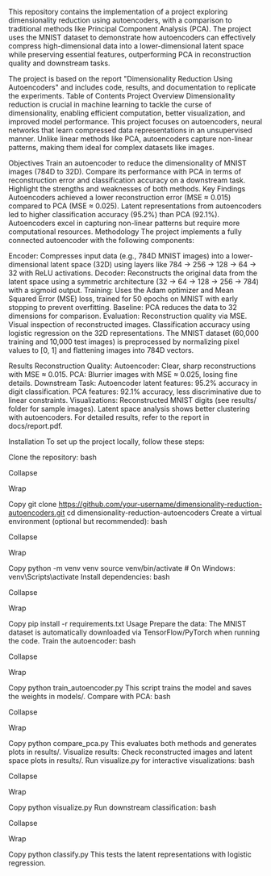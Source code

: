 This repository contains the implementation of a project exploring dimensionality reduction using autoencoders, with a comparison to traditional methods like Principal Component Analysis (PCA). The project uses the MNIST dataset to demonstrate how autoencoders can effectively compress high-dimensional data into a lower-dimensional latent space while preserving essential features, outperforming PCA in reconstruction quality and downstream tasks.

The project is based on the report "Dimensionality Reduction Using Autoencoders" and includes code, results, and documentation to replicate the experiments.
Table of Contents
Project Overview
Dimensionality reduction is crucial in machine learning to tackle the curse of dimensionality, enabling efficient computation, better visualization, and improved model performance. This project focuses on autoencoders, neural networks that learn compressed data representations in an unsupervised manner. Unlike linear methods like PCA, autoencoders capture non-linear patterns, making them ideal for complex datasets like images.

Objectives
Train an autoencoder to reduce the dimensionality of MNIST images (784D to 32D).
Compare its performance with PCA in terms of reconstruction error and classification accuracy on a downstream task.
Highlight the strengths and weaknesses of both methods.
Key Findings
Autoencoders achieved a lower reconstruction error (MSE ≈ 0.015) compared to PCA (MSE ≈ 0.025).
Latent representations from autoencoders led to higher classification accuracy (95.2%) than PCA (92.1%).
Autoencoders excel in capturing non-linear patterns but require more computational resources.
Methodology
The project implements a fully connected autoencoder with the following components:

Encoder: Compresses input data (e.g., 784D MNIST images) into a lower-dimensional latent space (32D) using layers like 784 → 256 → 128 → 64 → 32 with ReLU activations.
Decoder: Reconstructs the original data from the latent space using a symmetric architecture (32 → 64 → 128 → 256 → 784) with a sigmoid output.
Training: Uses the Adam optimizer and Mean Squared Error (MSE) loss, trained for 50 epochs on MNIST with early stopping to prevent overfitting.
Baseline: PCA reduces the data to 32 dimensions for comparison.
Evaluation:
Reconstruction quality via MSE.
Visual inspection of reconstructed images.
Classification accuracy using logistic regression on the 32D representations.
The MNIST dataset (60,000 training and 10,000 test images) is preprocessed by normalizing pixel values to [0, 1] and flattening images into 784D vectors.

Results
Reconstruction Quality:
Autoencoder: Clear, sharp reconstructions with MSE ≈ 0.015.
PCA: Blurrier images with MSE ≈ 0.025, losing fine details.
Downstream Task:
Autoencoder latent features: 95.2% accuracy in digit classification.
PCA features: 92.1% accuracy, less discriminative due to linear constraints.
Visualizations:
Reconstructed MNIST digits (see results/ folder for sample images).
Latent space analysis shows better clustering with autoencoders.
For detailed results, refer to the report in docs/report.pdf.

Installation
To set up the project locally, follow these steps:

Clone the repository:
bash

Collapse

Wrap

Copy
git clone https://github.com/your-username/dimensionality-reduction-autoencoders.git
cd dimensionality-reduction-autoencoders
Create a virtual environment (optional but recommended):
bash

Collapse

Wrap

Copy
python -m venv venv
source venv/bin/activate  # On Windows: venv\Scripts\activate
Install dependencies:
bash

Collapse

Wrap

Copy
pip install -r requirements.txt
Usage
Prepare the data:
The MNIST dataset is automatically downloaded via TensorFlow/PyTorch when running the code.
Train the autoencoder:
bash

Collapse

Wrap

Copy
python train_autoencoder.py
This script trains the model and saves the weights in models/.
Compare with PCA:
bash

Collapse

Wrap

Copy
python compare_pca.py
This evaluates both methods and generates plots in results/.
Visualize results:
Check reconstructed images and latent space plots in results/.
Run visualize.py for interactive visualizations:
bash

Collapse

Wrap

Copy
python visualize.py
Run downstream classification:
bash

Collapse

Wrap

Copy
python classify.py
This tests the latent representations with logistic regression.
